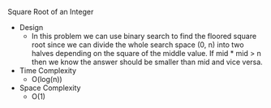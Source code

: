 Square Root of an Integer

- Design
    - In this problem we can use binary search to find the floored square root
      since we can divide the whole search space (0, n) into two halves
      depending on the square of the middle value. If mid * mid > n then we know
      the answer should be smaller than mid and vice versa.
- Time Complexity
    - O(log(n))
- Space Complexity
    - O(1)
